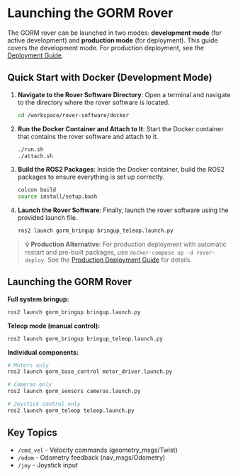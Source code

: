 # Launching the GORM Rover

The GORM rover can be launched in two modes: **development mode** (for active development) and **production mode** (for deployment). This guide covers the development mode. For production deployment, see the [Deployment Guide](../../deployment/overview.md).

## Quick Start with Docker (Development Mode)

1. **Navigate to the Rover Software Directory**: Open a terminal and navigate to the directory where the rover software is located.
    ```bash
    cd /workspace/rover-software/docker
    ```
2. **Run the Docker Container and Attach to It**: Start the Docker container that contains the rover software and attach to it.
    ```bash
    ./run.sh
    ./attach.sh
    ```
3. **Build the ROS2 Packages**: Inside the Docker container, build the ROS2 packages to ensure everything is set up correctly.
    ```bash
    colcon build
    source install/setup.bash
    ```
4. **Launch the Rover Software**: Finally, launch the rover software using the provided launch file.
    ```bash
    ros2 launch gorm_bringup bringup_teleop.launch.py
    ```

> **💡 Production Alternative**: For production deployment with automatic restart and pre-built packages, use `docker-compose up -d rover-deploy`. See the [Production Deployment Guide](../../deployment/production.md) for details.

## Launching the GORM Rover
**Full system bringup:**
```bash
ros2 launch gorm_bringup bringup.launch.py
```

**Teleop mode (manual control):**
```bash
ros2 launch gorm_bringup bringup_teleop.launch.py
```

**Individual components:**
```bash
# Motors only
ros2 launch gorm_base_control motor_driver.launch.py

# Cameras only  
ros2 launch gorm_sensors cameras.launch.py

# Joystick control only
ros2 launch gorm_teleop teleop.launch.py
```

## Key Topics

- `/cmd_vel` - Velocity commands (geometry_msgs/Twist)
- `/odom` - Odometry feedback (nav_msgs/Odometry)  
- `/joy` - Joystick input
